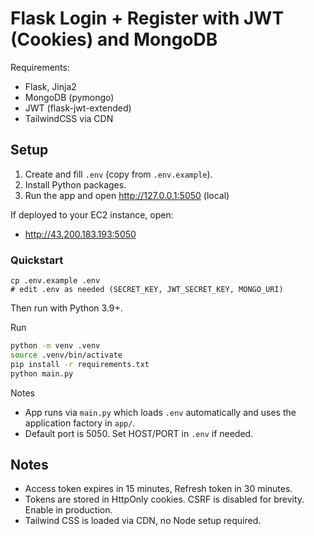 # Flask Login + Register with JWT (Cookies) and MongoDB

Requirements:
- Flask, Jinja2
- MongoDB (pymongo)
- JWT (flask-jwt-extended)
- TailwindCSS via CDN

## Setup

1. Create and fill `.env` (copy from `.env.example`).
2. Install Python packages.
3. Run the app and open http://127.0.0.1:5050 (local)

If deployed to your EC2 instance, open:

- http://43.200.183.193:5050

### Quickstart

```
cp .env.example .env
# edit .env as needed (SECRET_KEY, JWT_SECRET_KEY, MONGO_URI)
```

Then run with Python 3.9+.

Run

```bash
python -m venv .venv
source .venv/bin/activate
pip install -r requirements.txt
python main.py
```

Notes
- App runs via `main.py` which loads `.env` automatically and uses the application factory in `app/`.
- Default port is 5050. Set HOST/PORT in `.env` if needed.

## Notes
- Access token expires in 15 minutes, Refresh token in 30 minutes.
- Tokens are stored in HttpOnly cookies. CSRF is disabled for brevity. Enable in production.
- Tailwind CSS is loaded via CDN, no Node setup required.
